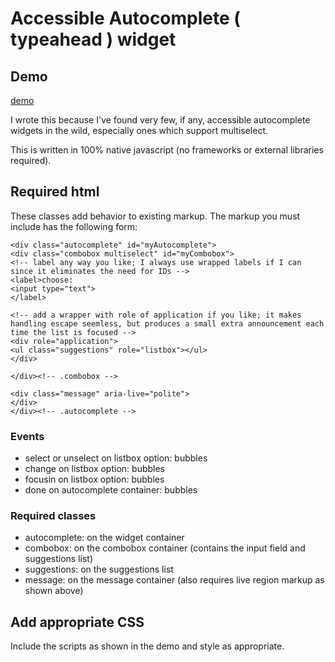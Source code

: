 # Accessible Autocomplete ( typeahead ) widget

## Demo

[demo](https://RichCaloggero.github.io/autocomplete/autocomplete.html)


I wrote this because I've found very few, if any, accessible autocomplete widgets in the wild, especially ones which support multiselect.

This is written in 100% native javascript (no frameworks or external libraries required).

## Required html

These classes add behavior to existing markup.  The markup you must include has the following form:

```
<div class="autocomplete" id="myAutocomplete">
<div class="combobox multiselect" id="myCombobox">
<!-- label any way you like; I always use wrapped labels if I can since it eliminates the need for IDs -->
<label>choose:
<input type="text">
</label>

<!-- add a wrapper with role of application if you like; it makes handling escape seemless, but produces a small extra announcement each time the list is focused -->
<div role="application">
<ul class="suggestions" role="listbox"></ul>
</div>

</div><!-- .combobox -->

<div class="message" aria-live="polite">
</div>
</div><!-- .autocomplete -->
```

### Events

- select or unselect on listbox option: bubbles
- change on listbox option: bubbles
- focusin on listbox option: bubbles
- done on autocomplete container: bubbles

### Required classes

- autocomplete: on the widget container
- combobox: on the combobox container (contains the input field and suggestions list)
- suggestions: on the suggestions list
- message: on the message container (also requires live region markup as shown above)


## Add appropriate CSS

Include the scripts as shown in the demo and style as appropriate.

